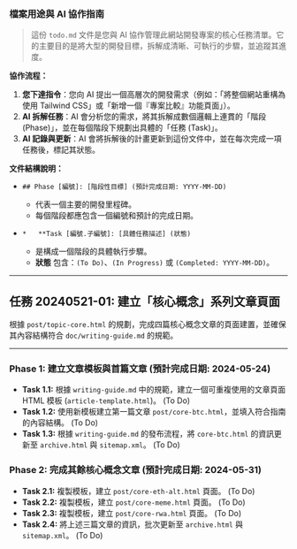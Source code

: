 ### 檔案用途與 AI 協作指南

> 這份 `todo.md` 文件是您與 AI 協作管理此網站開發專案的核心任務清單。它的主要目的是將大型的開發目標，拆解成清晰、可執行的步驟，並追蹤其進度。

**協作流程：**

1.  **您下達指令**：您向 AI 提出一個高層次的開發需求（例如：「將整個網站重構為使用 Tailwind CSS」或「新增一個『專案比較』功能頁面」）。
2.  **AI 拆解任務**：AI 會分析您的需求，將其拆解成數個邏輯上連貫的「階段 (Phase)」，並在每個階段下規劃出具體的「任務 (Task)」。
3.  **AI 記錄與更新**：AI 會將拆解後的計畫更新到這份文件中，並在每次完成一項任務後，標記其狀態。

**文件結構說明：**

*   `## Phase [編號]: [階段性目標] (預計完成日期: YYYY-MM-DD)`
    *   代表一個主要的開發里程碑。
    *   每個階段都應包含一個編號和預計的完成日期。

*   `*   **Task [編號.子編號]: [具體任務描述] (狀態)`
    *   是構成一個階段的具體執行步驟。
    *   **狀態** 包含：`(To Do)`、`(In Progress)` 或 `(Completed: YYYY-MM-DD)`。

---

## 任務 20240521-01: 建立「核心概念」系列文章頁面

根據 `post/topic-core.html` 的規劃，完成四篇核心概念文章的頁面建置，並確保其內容結構符合 `doc/writing-guide.md` 的規範。

---

### Phase 1: 建立文章模板與首篇文章 (預計完成日期: 2024-05-24)

*   **Task 1.1:** 根據 `writing-guide.md` 中的規範，建立一個可重複使用的文章頁面 HTML 模板 (`article-template.html`)。 (To Do)
*   **Task 1.2:** 使用新模板建立第一篇文章 `post/core-btc.html`，並填入符合指南的內容結構。 (To Do)
*   **Task 1.3:** 根據 `writing-guide.md` 的發布流程，將 `core-btc.html` 的資訊更新至 `archive.html` 與 `sitemap.xml`。 (To Do)

### Phase 2: 完成其餘核心概念文章 (預計完成日期: 2024-05-31)

*   **Task 2.1:** 複製模板，建立 `post/core-eth-alt.html` 頁面。 (To Do)
*   **Task 2.2:** 複製模板，建立 `post/core-meme.html` 頁面。 (To Do)
*   **Task 2.3:** 複製模板，建立 `post/core-rwa.html` 頁面。 (To Do)
*   **Task 2.4:** 將上述三篇文章的資訊，批次更新至 `archive.html` 與 `sitemap.xml`。 (To Do)
